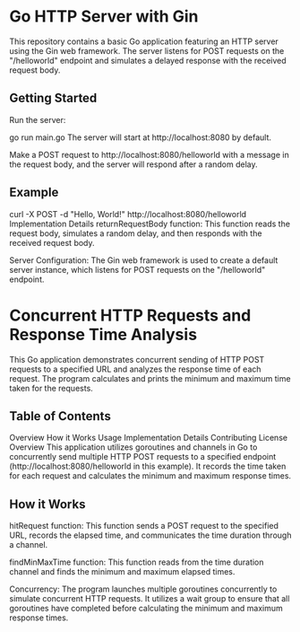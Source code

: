 # Go HTTP Server with Gin
This repository contains a basic Go application featuring an HTTP server using the Gin web framework. The server listens for POST requests on the "/helloworld" endpoint and simulates a delayed response with the received request body.

## Getting Started

Run the server:

go run main.go
The server will start at http://localhost:8080 by default.

Make a POST request to http://localhost:8080/helloworld with a message in the request body, and the server will respond after a random delay.

## Example

curl -X POST -d "Hello, World!" http://localhost:8080/helloworld
Implementation Details
returnRequestBody function: This function reads the request body, simulates a random delay, and then responds with the received request body.

Server Configuration: The Gin web framework is used to create a default server instance, which listens for POST requests on the "/helloworld" endpoint.

# Concurrent HTTP Requests and Response Time Analysis
This Go application demonstrates concurrent sending of HTTP POST requests to a specified URL and analyzes the response time of each request. The program calculates and prints the minimum and maximum time taken for the requests.

## Table of Contents
Overview
How it Works
Usage
Implementation Details
Contributing
License
Overview
This application utilizes goroutines and channels in Go to concurrently send multiple HTTP POST requests to a specified endpoint (http://localhost:8080/helloworld in this example). It records the time taken for each request and calculates the minimum and maximum response times.

## How it Works
hitRequest function: This function sends a POST request to the specified URL, records the elapsed time, and communicates the time duration through a channel.

findMinMaxTime function: This function reads from the time duration channel and finds the minimum and maximum elapsed times.

Concurrency: The program launches multiple goroutines concurrently to simulate concurrent HTTP requests. It utilizes a wait group to ensure that all goroutines have completed before calculating the minimum and maximum response times.
